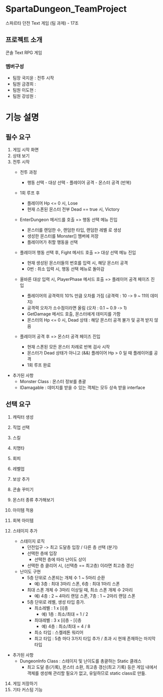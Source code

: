 # SpartaDungeon_TeamProject
스파르타 던전 Text 게임 (팀 과제) - 17조

## 프로젝트 소개
콘솔 Text RPG 게임

### 멤버구성
- 팀장 국지윤 : 전투 시작
- 팀원 금경희 :
- 팀원 이도현 :
- 팀원 강성원 :

# 기능 설명

## 필수 요구

1. 게임 시작 화면
2. 상태 보기
3. 전투 시작
   - 전투 과정
     - 행동 선택 - 대상 선택 - 플레이어 공격 - 몬스터 공격 (반복)
   - 1회 루프 후
     - 플레이어 Hp <= 0 시, Lose
     - 현재 스폰된 몬스터 전부 Dead == true 시, Victory
       
   - EnterDungeon 메서드를 호출 => 행동 선택 메뉴 진입
     - 몬스터를 랜덤한 수, 랜덤한 타입, 랜덤한 레벨 로 생성
     - 생성한 몬스터를 Monster[] 멤버에 저장
     - 플레이어가 취할 행동을 선택
       
   - 플레이어 행동 선택 후, Fight 메서드 호출 => 대상 선택 메뉴 진입
     - 현재 생성된 몬스터들의 번호를 입력 시, 해당 몬스터 공격
     - 0번 : 취소 입력 시, 행동 선택 메뉴로 돌아감
       
   - 올바른 대상 입력 시, PlayerPhase 메서드 호출 => 플레이어 공격 페이즈 진입
     - 플레이어의 공격력의 10% 만큼 오차를 가짐 (공격력 : 10 -> 9 ~ 11의 데미지)
     - 공격력 오차가 소수점이라면 올림 (오차 : 0.1 ~ 0.9 -> 1)
     - GetDamage 메서드 호출, 몬스터에게 데미지를 가함
     - 몬스터의 Hp <= 0 시, Dead 상태 : 해당 몬스터 공격 불가 및 공격 받지 않음

   - 플레이어 공격 후 => 몬스터 공격 페이즈 진입
     - 현재 스폰된 모든 몬스터 차례로 반복 검사 시작
     - 몬스터가 Dead 상태가 아니고 (&&) 플레이어 Hp > 0 일 때 플레이어를 공격
     - 1회 루프 완료

- 추가된 사항
  - Monster Class : 몬스터 정보를 총괄
  - IDamagable : 데미지를 받을 수 있는 객체는 모두 상속 받을 interface

## 선택 요구

1. 캐릭터 생성
2. 직업 선택


3. 스킬
4. 치명타
5. 회피


6. 레벨업
7. 보상 추가


8. 콘솔 꾸미기
9. 몬스터 종류 추가해보기
10. 아이템 적용
11. 회복 아이템
12. 스테이지 추가
    - 스테이지 로직
      - 던전입구 -> 최고 도달층 입장 / 다른 층 선택 (분기)
      - 선택한 층에 입장
        - 선택한 층에 따라 난이도 상이
      - 선택한 층 클리어 시, (선택층 == 최고층) 이라면 최고층 갱신
    - 난이도 구현
      - 5층 단위로 스폰되는 개체 수 1 ~ 5마리 순환
        - 예) 3층 : 최대 3마리 스폰, 6층 : 최대 1마리 스폰
      - 최대 스폰 개체 수 3마리 이상일 때, 최소 스폰 개체 수 2마리
        - 예) 4층 : 2 ~ 4마리 랜덤 스폰, 7층 : 1 ~ 2마리 랜덤 스폰
      - 5층 단위로 레벨, 생성 타입 증가.
        - 최소레벨 : 1 x [i]층
          - 예) 1층 : 최소/최대 = 1 / 2
        - 최대레벨 : 3 x [i]층 - [i]층
          - 예) 4층 : 최소/최대 = 4 / 8
        - 최소 타입 : 스켈레톤 워리어
        - 최고 타입 : 5층 마다 3가지 타입 추가 / 초과 시 현재 존재하는 마지막 타입
       
- 추가된 사항
  - DungeonInfo Class : 스테이지 및 난이도를 총괄하는 Static 클래스
    - 최고 도달 층(기록), 몬스터 소환, 최고층 갱신(최고 기록) 등은 게임 내에서 객체를 생성해 관리할 필요가 없고, 유일하므로 static class로 만듦.
14. 게임 저장하기
15. 기타 커스텀 기능

